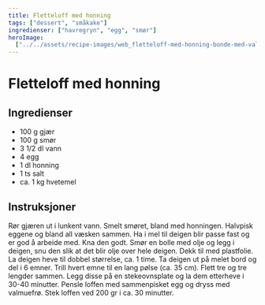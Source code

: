 ```yaml
---
title: Fletteloff med honning
tags: ["dessert", "småkake"]
ingredienser: ["havregryn", "egg", "smør"]
heroImage:
  ["../../assets/recipe-images/web_fletteloff-med-honning-bonde-med-valnøtter.jpg"]
---
```


# Fletteloff med honning

## Ingredienser

- 100 g gjær
- 100 g smør
- 3 1/2 dl vann
- 4 egg
- 1 dl honning
- 1 ts salt
- ca. 1 kg hvetemel

## Instruksjoner

Rør gjæren ut i lunkent vann. Smelt smøret, bland med honningen. Halvpisk eggene og bland all væsken sammen. Ha i mel til deigen blir passe fast og er god å arbeide med. Kna den godt. Smør en bolle med olje og legg i deigen, snu den slik at det blir olje over hele deigen. Dekk til med plastfolie. La deigen heve til dobbel størrelse, ca. 1 time. Ta deigen ut på melet bord og del i 6 emner. Trill hvert emne til en lang pølse (ca. 35 cm). Flett tre og tre lengder sammen. Legg disse på en stekeovnsplate og la dem etterheve i 30-40 minutter. Pensle loffen med sammenpisket egg og dryss med valmuefrø. Stek loffen ved 200 gr i ca. 30 minutter.

